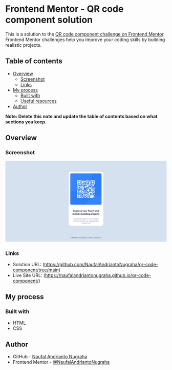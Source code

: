 # Frontend Mentor - QR code component solution

This is a solution to the [QR code component challenge on Frontend Mentor](https://www.frontendmentor.io/challenges/qr-code-component-iux_sIO_H). Frontend Mentor challenges help you improve your coding skills by building realistic projects.

## Table of contents

- [Overview](#overview)
  - [Screenshot](#screenshot)
  - [Links](#links)
- [My process](#my-process)
  - [Built with](#built-with)
  - [Useful resources](#useful-resources)
- [Author](#author)

**Note: Delete this note and update the table of contents based on what sections you keep.**

## Overview

### Screenshot

![](./screenshots/Screenshot_12-4-2024_125126_127.0.0.1.jpeg)

### Links

- Solution URL: (https://github.com/NaufalAndriantoNugraha/qr-code-component/tree/main)
- Live Site URL: (https://naufalandriantonugraha.github.io/qr-code-component/)

## My process

### Built with

- HTML
- CSS

## Author

- GitHub - [Naufal Andrianto Nugraha](https://github.com/NaufalAndriantoNugraha)
- Frontend Mentor - [@NaufalAndriantoNugraha](https://www.frontendmentor.io/profile/NaufalAndriantoNugraha)
